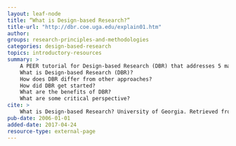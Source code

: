 ```yaml
---
layout: leaf-node
title: “What is Design-based Research?”
title-url: "http://dbr.coe.uga.edu/explain01.htm"
author: 
groups: research-principles-and-methodologies
categories: design-based-research
topics: introductory-resources
summary: >
    A PEER tutorial for Design-based Research (DBR) that addresses 5 main questions.
    What is Design-based Research (DBR)?
    How does DBR differ from other approaches?
    How did DBR get started?
    What are the benefits of DBR?
    What are some critical perspective?
cite: >
    What is Design-based Research? University of Georgia. Retrieved from : http://dbr.coe.uga.edu/explain01.htm
pub-date: 2006-01-01
added-date: 2017-04-24
resource-type: external-page
---
```

